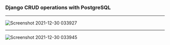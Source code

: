 ### Django CRUD operations with PostgreSQL
<hr>

![Screenshot 2021-12-30 033927](https://user-images.githubusercontent.com/42801983/147707145-be1bc1ed-22d4-47ca-881d-e7c86a28e011.png)

<hr>

![Screenshot 2021-12-30 033945](https://user-images.githubusercontent.com/42801983/147707166-e3dcab50-5240-4a6e-b5cb-91414cc25675.png)
